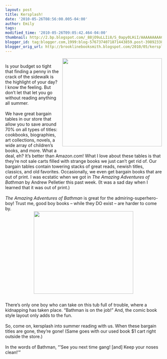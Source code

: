 ```yaml
---
layout: post
title: Kersplash!
date: '2010-05-26T08:56:00.005-04:00'
author: Emily
tags: 
modified_time: '2010-05-26T09:05:42.464-04:00'
thumbnail: http://2.bp.blogspot.com/_88jO9uLLIi8/S_0apy0LHiI/AAAAAAAAACg/GhjevOXD2N8/s72-c/bathman.jpg
blogger_id: tag:blogger.com,1999:blog-5767374071871443859.post-398923382546734999
blogger_orig_url: http://brooklinebooksmith.blogspot.com/2010/05/kersplash.html
---
```


<a onblur="try {parent.deselectBloggerImageGracefully();} catch(e) {}" href="http://2.bp.blogspot.com/_88jO9uLLIi8/S_0apy0LHiI/AAAAAAAAACg/GhjevOXD2N8/s1600/bathman.jpg"><img style="margin: 0pt 0pt 10px 10px; float: right; cursor: pointer; width: 320px; height: 284px;" src="http://2.bp.blogspot.com/_88jO9uLLIi8/S_0apy0LHiI/AAAAAAAAACg/GhjevOXD2N8/s320/bathman.jpg" alt="" id="BLOGGER_PHOTO_ID_5475562027269955106" border="0" /></a><br />Is your budget so tight that finding a penny in the crack of the sidewalk is the highlight of your day?  I know the feeling.  But don’t let that let you go without reading anything all summer.<br /><br />We have great bargain tables in our store that allow you to save around 70% on all types of titles: cookbooks, biographies, art collections, novels, a wide array of children’s books, and more.  What a deal, eh?  It’s better than Amazon.com!  What I love about these tables is that they’re not sale carts filled with strange books we just can’t get rid of.  Our bargain tables contain towering stacks of great reads, newish titles, classics, and old favorites.  Occasionally, we even get bargain books that are out of print.  I was ecstatic when we got in <span style="font-style: italic;">The Amazing Adventures of Bathman </span>by Andrew Pelletier this past week.  (It was a sad day when I learned that it was out of print.)<br /><br /><span style="font-style: italic;">The Amazing Adventures of Bathman </span>is great for the admiring-superhero-boy!  Trust me, good boy books – while they DO exist – are harder to come by.<br /><a onblur="try {parent.deselectBloggerImageGracefully();} catch(e) {}" href="http://3.bp.blogspot.com/_88jO9uLLIi8/S_0b34NkbeI/AAAAAAAAACw/JfJyM1XW6gI/s1600/Bathman2.jpg"><img style="margin: 0px auto 10px; display: block; text-align: center; cursor: pointer; width: 320px; height: 266px;" src="http://3.bp.blogspot.com/_88jO9uLLIi8/S_0b34NkbeI/AAAAAAAAACw/JfJyM1XW6gI/s320/Bathman2.jpg" alt="" id="BLOGGER_PHOTO_ID_5475563368748445154" border="0" /></a><br />There’s only one boy who can take on this tub full of trouble, where a kidnapping has taken place.  “Bathman is on the job!”  And, the comic book style layout only adds to the fun. <br /><br />So, come on, kersplash into summer reading with us.  When these bargain titles are gone, they’re gone!  (Same goes with our used book $1 cart right outside the store.)<br /><br />In the words of Bathman, “’See you next time gang! [and] Keep your noses clean!’”